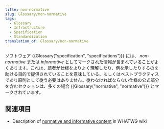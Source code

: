 ```yaml
---
title: non-normative
slug: Glossary/non-normative
tags:
  - Glossary
  - Infrastructure
  - Specification
  - Standardization
translation_of: Glossary/non-normative
---
```

ソフトウェア {{Glossary("specification", "specifications")}} には、 _non-normative_ または _informative_ としてマークされた情報が含まれていることがよくあります。これは、読者が仕様をよりよく理解したり、例を示したりするのを助ける目的で提供されていることを意味している、もしくはベストプラクティスであり原則として従う必要はありません。従わなければならない仕様の公式部分を含むセクションは、多くの場合 {{Glossary("normative", "normative")}} とマークされています。

## 関連項目

- Description of [normative and informative content](https://wiki.whatwg.org/wiki/Specs/howto#Content) in WHATWG wiki
